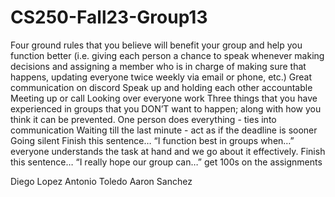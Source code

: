 # CS250-Fall23-Group13

Four ground rules that you believe will benefit your group and help you function better (i.e. giving each person a chance to speak whenever making decisions and assigning a member who is in charge of making sure that happens, updating everyone twice weekly via email or phone, etc.)
  Great communication on discord
  Speak up and holding each other accountable
  Meeting up or call 
  Looking over everyone work
Three things that you have experienced in groups that you DON’T want to happen; along with how you think it can be prevented.
  One person does everything - ties into communication 
  Waiting till the last minute - act as if the deadline is sooner
  Going silent
Finish this sentence… “I function best in groups when…” everyone understands the task at hand and we go about it effectively. 
Finish this sentence… “I really hope our group can…” get 100s on the assignments 

Diego Lopez
Antonio Toledo
Aaron Sanchez

